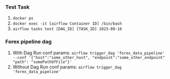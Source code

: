 ### Test Task

1. `docker ps`
2. `docker exec -it [airflow Container ID] /bin/bash`
3. `airflow tasks test [DAG_ID] [TASK_ID] 2023-09-16`

### Forex pipeline dag

1. With Dag Run conf
   params: `airflow trigger_dag 'forex_data_pipeline' --conf '{"host":"some_other_host", "endpoint":"some_other_endpoint" "path": "somePathOfFile"}'`
2. Without Dag Run conf
   params: `airflow trigger_dag 'forex_data_pipeline'`
